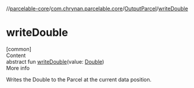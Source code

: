//[parcelable-core](../../index.md)/[com.chrynan.parcelable.core](../index.md)/[OutputParcel](index.md)/[writeDouble](write-double.md)



# writeDouble  
[common]  
Content  
abstract fun [writeDouble](write-double.md)(value: [Double](https://kotlinlang.org/api/latest/jvm/stdlib/kotlin/-double/index.html))  
More info  


Writes the Double to the Parcel at the current data position.

  



